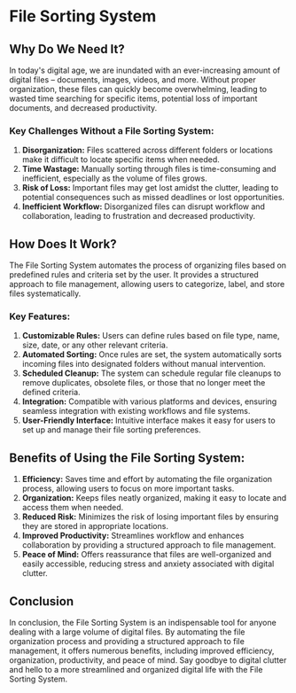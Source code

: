 # File Sorting System

## Why Do We Need It?
In today's digital age, we are inundated with an ever-increasing amount of digital files – documents, images, videos, and more. Without proper organization, these files can quickly become overwhelming, leading to wasted time searching for specific items, potential loss of important documents, and decreased productivity.

### Key Challenges Without a File Sorting System:
1. **Disorganization:** Files scattered across different folders or locations make it difficult to locate specific items when needed.
2. **Time Wastage:** Manually sorting through files is time-consuming and inefficient, especially as the volume of files grows.
3. **Risk of Loss:** Important files may get lost amidst the clutter, leading to potential consequences such as missed deadlines or lost opportunities.
4. **Inefficient Workflow:** Disorganized files can disrupt workflow and collaboration, leading to frustration and decreased productivity.

## How Does It Work?
The File Sorting System automates the process of organizing files based on predefined rules and criteria set by the user. It provides a structured approach to file management, allowing users to categorize, label, and store files systematically.

### Key Features:
1. **Customizable Rules:** Users can define rules based on file type, name, size, date, or any other relevant criteria.
2. **Automated Sorting:** Once rules are set, the system automatically sorts incoming files into designated folders without manual intervention.
3. **Scheduled Cleanup:** The system can schedule regular file cleanups to remove duplicates, obsolete files, or those that no longer meet the defined criteria.
4. **Integration:** Compatible with various platforms and devices, ensuring seamless integration with existing workflows and file systems.
5. **User-Friendly Interface:** Intuitive interface makes it easy for users to set up and manage their file sorting preferences.

## Benefits of Using the File Sorting System:
1. **Efficiency:** Saves time and effort by automating the file organization process, allowing users to focus on more important tasks.
2. **Organization:** Keeps files neatly organized, making it easy to locate and access them when needed.
3. **Reduced Risk:** Minimizes the risk of losing important files by ensuring they are stored in appropriate locations.
4. **Improved Productivity:** Streamlines workflow and enhances collaboration by providing a structured approach to file management.
5. **Peace of Mind:** Offers reassurance that files are well-organized and easily accessible, reducing stress and anxiety associated with digital clutter.

## Conclusion
In conclusion, the File Sorting System is an indispensable tool for anyone dealing with a large volume of digital files. By automating the file organization process and providing a structured approach to file management, it offers numerous benefits, including improved efficiency, organization, productivity, and peace of mind. Say goodbye to digital clutter and hello to a more streamlined and organized digital life with the File Sorting System.
